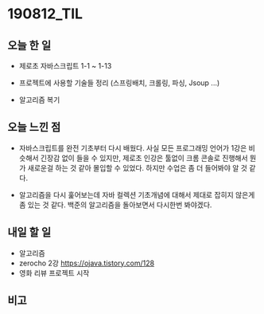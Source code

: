
# 190812_TIL

## 오늘 한 일

- 제로초 자바스크립트 1-1 ~ 1-13

- 프로젝트에 사용할 기술들 정리 (스프링배치, 크롤링, 파싱, Jsoup ...)

- 알고리즘 복기
  

  

##

  

## 오늘 느낀 점

- 자바스크립트를 완전 기초부터 다시 배웠다. 사실 모든 프로그래밍 언어가 1강은 비슷해서 긴장감 없이 들을 수 있지만, 제로초 인강은 툴없이 크롬 콘솔로 진행해서 뭔가 새로운걸 하는 것 같아 몰입할 수 있었다. 하지만 수업은 좀 더 들어봐야 알 것 같다.

- 알고리즘을 다시 훑어보는데 자바 컬렉션 기초개념에 대해서 제대로 잡히지 않은게 좀 있는 것 같다. 백준의 알고리즘을 돌아보면서 다시한번 봐야겠다. 

  
  

## 내일 할 일
- 알고리즘
- zerocho 2강  https://ojava.tistory.com/128
- 영화 리뷰 프로젝트 시작

##

## 비고